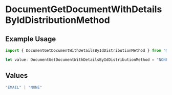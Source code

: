 # DocumentGetDocumentWithDetailsByIdDistributionMethod

## Example Usage

```typescript
import { DocumentGetDocumentWithDetailsByIdDistributionMethod } from "@documenso/sdk-typescript/models/operations";

let value: DocumentGetDocumentWithDetailsByIdDistributionMethod = "NONE";
```

## Values

```typescript
"EMAIL" | "NONE"
```